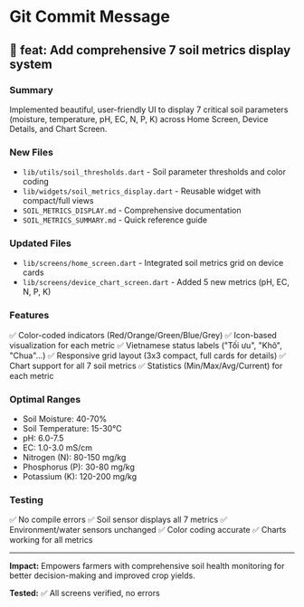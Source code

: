 # Git Commit Message

## 🌱 feat: Add comprehensive 7 soil metrics display system

### Summary
Implemented beautiful, user-friendly UI to display 7 critical soil parameters (moisture, temperature, pH, EC, N, P, K) across Home Screen, Device Details, and Chart Screen.

### New Files
- `lib/utils/soil_thresholds.dart` - Soil parameter thresholds and color coding
- `lib/widgets/soil_metrics_display.dart` - Reusable widget with compact/full views
- `SOIL_METRICS_DISPLAY.md` - Comprehensive documentation
- `SOIL_METRICS_SUMMARY.md` - Quick reference guide

### Updated Files
- `lib/screens/home_screen.dart` - Integrated soil metrics grid on device cards
- `lib/screens/device_chart_screen.dart` - Added 5 new metrics (pH, EC, N, P, K)

### Features
✅ Color-coded indicators (Red/Orange/Green/Blue/Grey)
✅ Icon-based visualization for each metric
✅ Vietnamese status labels ("Tối ưu", "Khô", "Chua"...)
✅ Responsive grid layout (3x3 compact, full cards for details)
✅ Chart support for all 7 soil metrics
✅ Statistics (Min/Max/Avg/Current) for each metric

### Optimal Ranges
- Soil Moisture: 40-70%
- Soil Temperature: 15-30°C
- pH: 6.0-7.5
- EC: 1.0-3.0 mS/cm
- Nitrogen (N): 80-150 mg/kg
- Phosphorus (P): 30-80 mg/kg
- Potassium (K): 120-200 mg/kg

### Testing
✅ No compile errors
✅ Soil sensor displays all 7 metrics
✅ Environment/water sensors unchanged
✅ Color coding accurate
✅ Charts working for all metrics

---

**Impact:** Empowers farmers with comprehensive soil health monitoring for better decision-making and improved crop yields.

**Tested:** ✅ All screens verified, no errors
